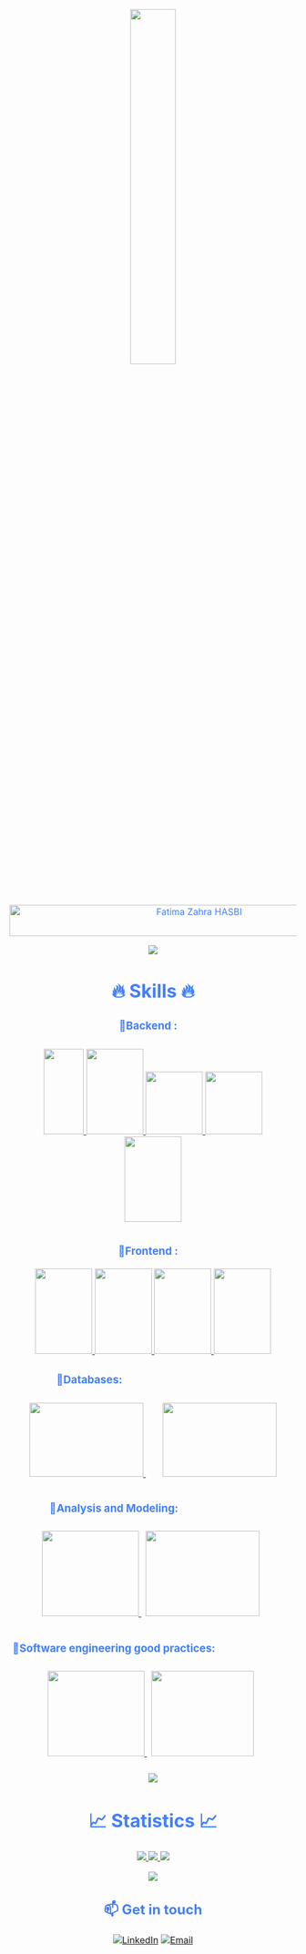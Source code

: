 
<p align="center"><img src="https://media-exp1.licdn.com/dms/image/C4E22AQFrgK4yHA6eQQ/feedshare-shrink_2048_1536/0/1663758067485?e=2147483647&v=beta&t=VpjARbAeP-wbuD1Mp8eazQAwqg3vsmVh7c9pU2MfkMQ" width="40%"></p>
<div style=" font-size: medium; color: #447ff7" align=center>

  <img src="https://readme-typing-svg.herokuapp.com?font=Kaushan+Script&size=35&duration=3500&color=447FF7&background=FFFFFF00&center=true&vCenter=true&width=650&height=55&lines=Hey!+It's+Fatima+Zahra+Hasbi+%F0%9F%91%8B%F0%9F%8F%BB;+I+am+a+Software+Engineer+%F0%9F%91%A9%F0%9F%8F%BB%E2%80%8D%F0%9F%92%BC%F0%9F%92%BB;I+am+from+Morocco+%E2%9D%A4;I+am+passionate+about+Technologies;And+I+love+to+learn+new+things" alt="Fatima Zahra HASBI" width="650" height="55"/>

<p  align="center">
<img src="https://user-images.githubusercontent.com/73097560/115834477-dbab4500-a447-11eb-908a-139a6edaec5c.gif">             
<br>
  
# 🔥 Skills 🔥

### 🔹Backend :ㅤ
<p style="padding:10px;">
  <a href="https://www.java.com" target="_blank"> 
    <img src="https://upload.wikimedia.org/wikipedia/fr/thumb/2/2e/Java_Logo.svg/1200px-Java_Logo.svg.png" height=150 width=70/> 
  </a>
    <a href="https://spring.io/projects/spring-framework" target="_blank"> 
      <img src="https://pluralsight2.imgix.net/paths/images/corespring-f9a00f4516.png" height=150 width=100 /> 
    </a>
    <a href="https://spring.io/projects/spring-boot" target="_blank"> 
      <img src="https://user-images.githubusercontent.com/63150702/223663643-43666644-c453-41c9-b565-bdd4e6991ef2.png" height=110 width=100 /> 
    </a>
    <a href="https://spring.io/projects/spring-security" target="_blank"> 
      <img src="https://user-images.githubusercontent.com/63150702/223664443-1c0edc44-4cee-428f-8678-677af3d84700.png" height=110 width=100 /> 
    </a>
    <a href="https://spring.io/projects/spring-cloud" target="_blank"> 
      <img src="https://avatars.githubusercontent.com/u/7815877?s=200&v=4" height=150 width=100 /> 
    </a>
</p>

### 🔹Frontend :ㅤ
<a href="https://react.dev" target="_blank"> 
  <img src="https://cdn4.iconfinder.com/data/icons/logos-3/600/React.js_logo-512.png" height=150 width=100/> 
</a>
<a href="https://redux.js.org" target="_blank"> 
  <img src="https://raw.githubusercontent.com/reactjs/redux/master/logo/logo.png" height=150 width=100 /> 
</a>
<a href="https://developer.mozilla.org/fr/docs/Web/HTML" target="_blank"> 
  <img src="https://upload.wikimedia.org/wikipedia/commons/thumb/6/61/HTML5_logo_and_wordmark.svg/500px-HTML5_logo_and_wordmark.svg.png" height=150 width=100 /> 
</a>
<a href="https://developer.mozilla.org/fr/docs/Web/CSS" target="_blank"> 
  <img src="https://upload.wikimedia.org/wikipedia/commons/thumb/d/d5/CSS3_logo_and_wordmark.svg/1200px-CSS3_logo_and_wordmark.svg.png" height=150 width=100 /> 
</a>

### 🔹Databases:ㅤㅤㅤㅤㅤㅤㅤㅤㅤㅤㅤㅤㅤ
<p style="padding:10px;"> 
    <a style="padding:15px;" href="https://www.mysql.com/" target="_blank"> <img src="https://upload.wikimedia.org/wikipedia/fr/thumb/6/62/MySQL.svg/1200px-MySQL.svg.png" height=130 width=200/> </a>
    <a style="padding:15px;" href="https://www.oracle.com/" target="_blank"> <img src="https://img.icons8.com/color/452/oracle-logo.png" height=130 width=200 /> </a>
</p>

### 🔹Analysis and Modeling:ㅤㅤㅤㅤㅤㅤㅤㅤ
<p style="padding:10px;"> 
    <a style="padding-right:8px;" href="https://www.techno-science.net/glossaire-definition/Merise-informatique.html" target="_blank"> <img src="https://louisvandevelde.be/image/merise.png" height=150 width=170 /> </a>
    <a style="padding-right:8px;" href="https://fr.wikipedia.org/wiki/UML_(informatique)" target="_blank"> <img src="https://upload.wikimedia.org/wikipedia/commons/thumb/d/d5/UML_logo.svg/2560px-UML_logo.svg.png" height=150 width=200 /> </a>
</p>

### 🔹Software engineering good practices:ㅤㅤㅤㅤㅤㅤㅤㅤ
<p style="padding:10px;"> 
    <a style="padding-right:8px;" href="https://www.google.com/url?sa=t&rct=j&q=&esrc=s&source=web&cd=&cad=rja&uact=8&ved=2ahUKEwi9ov-ntIj7AhUT14UKHUC3BrQQFnoECA4QAw&url=https%3A%2F%2Fcloud.google.com%2Flearn%2Fwhat-is-microservices-architecture%3Fhl%3Dfr%23%3A~%3Atext%3DL%27architecture%2520de%2520microservices%2520(ou%2C%25C3%25A9l%25C3%25A9ment%2520ayant%2520ses%2520propres%2520responsabilit%25C3%25A9s.&usg=AOvVaw1p8BMKY3D9YvXSGai-tRuG" target="_blank"> <img src="https://www.hebergeurcloud.com/wp-content/uploads/2018/05/1-aVq0q9jjFx1R8DMVhKKFWQ.png" height=150 width=170 /> </a>
    <a style="padding-right:8px;" href="https://www.google.com/url?sa=t&rct=j&q=&esrc=s&source=web&cd=&cad=rja&uact=8&ved=2ahUKEwjnjajMtIj7AhWKzYUKHTixDrYQFnoECA4QAQ&url=https%3A%2F%2Ffr.wikipedia.org%2Fwiki%2FPatron_de_conception&usg=AOvVaw28s4ahSoeevV87DiUSyp1x" target="_blank"> <img src="https://jtmmartins.github.io/2017/11/25/Patterns/designpatterns.jpg" height=150 width=180 /> </a>
</p>

<p  align="center">
<img src="https://user-images.githubusercontent.com/73097560/115834477-dbab4500-a447-11eb-908a-139a6edaec5c.gif">             
<br>

# 📈 Statistics 📈

<p align="center">
  <a href="https://github.com/FatimaZahraHASBI">
    <img src="https://github-readme-stats.vercel.app/api?username=FatimaZahraHASBI&show_icons=true&theme=github_dark&hide_border=true" />
    <img src="https://github-readme-streak-stats.herokuapp.com/?user=FatimaZahraHASBI&theme=github-dark-blue&hide_border=true" />
    <img src="https://activity-graph.herokuapp.com/graph?username=FatimaZahraHASBI&theme=react-dark" />
</a>
</p>


<p  align="center">
<img src="https://user-images.githubusercontent.com/73097560/115834477-dbab4500-a447-11eb-908a-139a6edaec5c.gif">             
<br>

## 📫 Get in touch
[![LinkedIn](https://img.shields.io/badge/LinkedIn-0077B5?style=for-the-badge&logo=linkedin&logoColor=white)](https://www.linkedin.com/in/fatima-zahra-hasbi-610430201/) [![Email](https://img.shields.io/badge/Email-c71610?style=for-the-badge&logo=gmail&logoColor=white)](mailto:hasbi.fatimazahra04@gmail.com)


</div>

